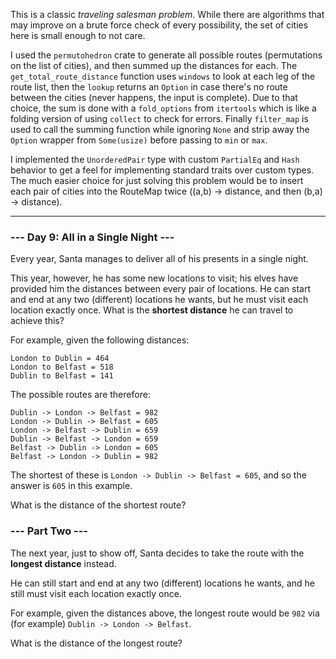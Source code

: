 This is a classic *traveling salesman problem*. While there are algorithms that
may improve on a brute force check of every possibility, the set of cities here
is small enough to not care.

I used the `permutohedron` crate to generate all possible routes (permutations
on the list of cities), and then summed up the distances for each. The
`get_total_route_distance` function uses `windows` to look at each leg of the
route list, then the `lookup` returns an `Option` in case there's no route
between the cities (never happens, the input is complete). Due to that choice,
the sum is done with a `fold_options` from `itertools` which is like a folding
version of using `collect` to check for errors. Finally `filter_map` is used to
call the summing function while ignoring `None` and strip away the `Option`
wrapper from `Some(usize)` before passing to `min` or `max`.

I implemented the `UnorderedPair` type with custom `PartialEq` and `Hash`
behavior to get a feel for implementing standard traits over custom types. The
much easier choice for just solving this problem would be to insert each pair
of cities into the RouteMap twice ((a,b) -> distance, and then (b,a) ->
distance).

---

### --- Day 9: All in a Single Night ---

Every year, Santa manages to deliver all of his presents in a single night.

This year, however, he has some new locations to visit; his elves have provided
him the distances between every pair of locations. He can start and end at any
two (different) locations he wants, but he must visit each location exactly
once. What is the **shortest distance** he can travel to achieve this?

For example, given the following distances:
```
London to Dublin = 464
London to Belfast = 518
Dublin to Belfast = 141
```

The possible routes are therefore:
```
Dublin -> London -> Belfast = 982
London -> Dublin -> Belfast = 605
London -> Belfast -> Dublin = 659
Dublin -> Belfast -> London = 659
Belfast -> Dublin -> London = 605
Belfast -> London -> Dublin = 982
```

The shortest of these is `London -> Dublin -> Belfast = 605`, and so the answer
is `605` in this example.

What is the distance of the shortest route?

### --- Part Two ---

The next year, just to show off, Santa decides to take the route with the
**longest distance** instead.

He can still start and end at any two (different) locations he wants, and he
still must visit each location exactly once.

For example, given the distances above, the longest route would be `982` via 
(for example) `Dublin -> London -> Belfast`.

What is the distance of the longest route?
